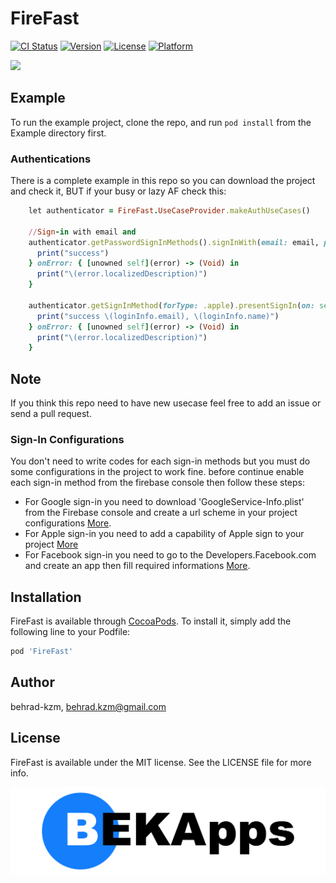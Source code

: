 # FireFast

[![CI Status](https://img.shields.io/travis/behrad-kzm/FireFast.svg?style=flat)](https://travis-ci.org/behrad-kzm/FireFast)
[![Version](https://img.shields.io/cocoapods/v/FireFast.svg?style=flat)](https://cocoapods.org/pods/FireFast)
[![License](https://img.shields.io/cocoapods/l/FireFast.svg?style=flat)](https://cocoapods.org/pods/FireFast)
[![Platform](https://img.shields.io/cocoapods/p/FireFast.svg?style=flat)](https://cocoapods.org/pods/FireFast)

<img src="https://github.com/behrad-kzm/FireFast/blob/main/FireFastAppIcon.png">

## Example

To run the example project, clone the repo, and run `pod install` from the Example directory first.

### Authentications

There is a complete example in this repo so you can download the project and check it, BUT if your busy or lazy AF check this:

```ruby
    let authenticator = FireFast.UseCaseProvider.makeAuthUseCases()
    
    //Sign-in with email and  
    authenticator.getPasswordSignInMethods().signInWith(email: email, password: password) { [unowned self](loginInfo) -> (Void) in
      print("success")
    } onError: { [unowned self](error) -> (Void) in
      print("\(error.localizedDescription)")
    }

    authenticator.getSignInMethod(forType: .apple).presentSignIn(on: self) { [unowned self](loginInfo) -> (Void) in
      print("success \(loginInfo.email), \(loginInfo.name)")
    } onError: { [unowned self](error) -> (Void) in
      print("\(error.localizedDescription)")
    }
```

## Note

If you think this repo need to have new usecase feel free to add an issue or send a pull request.


### Sign-In Configurations

You don't need to write codes for each sign-in methods but you must do some configurations in the project to work fine.
before continue enable each sign-in method from the firebase console then follow these steps:

- For Google sign-in you need to download 'GoogleService-Info.plist' from the Firebase console and create a url scheme in your project configurations [More](https://firebase.google.com/docs/auth/ios/google-signin#2_implement_google_sign-in).
- For Apple sign-in you need to add a capability of Apple sign to your project [More](https://medium.com/@priya_talreja/sign-in-with-apple-using-swift-5cd8695a46b6)
- For Facebook sign-in you need to go to the Developers.Facebook.com and create an app then fill required informations [More](https://developers.facebook.com/docs/facebook-login/ios).
  

## Installation

FireFast is available through [CocoaPods](https://cocoapods.org). To install
it, simply add the following line to your Podfile:

```ruby
pod 'FireFast'
```

## Author

behrad-kzm, behrad.kzm@gmail.com

## License

FireFast is available under the MIT license. See the LICENSE file for more info.

<img src="https://github.com/behrad-kzm/BEKDesing/blob/master/Images/BEKHeader.png">

